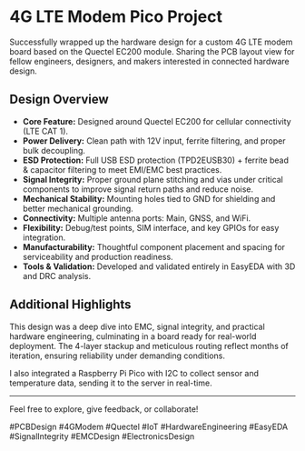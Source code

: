# 4G LTE Modem Pico Project

Successfully wrapped up the hardware design for a custom 4G LTE modem board based on the Quectel EC200 module. Sharing the PCB layout view for fellow engineers, designers, and makers interested in connected hardware design.

## Design Overview

- **Core Feature:** Designed around Quectel EC200 for cellular connectivity (LTE CAT 1).
- **Power Delivery:** Clean path with 12V input, ferrite filtering, and proper bulk decoupling.
- **ESD Protection:** Full USB ESD protection (TPD2EUSB30) + ferrite bead & capacitor filtering to meet EMI/EMC best practices.
- **Signal Integrity:** Proper ground plane stitching and vias under critical components to improve signal return paths and reduce noise.
- **Mechanical Stability:** Mounting holes tied to GND for shielding and better mechanical grounding.
- **Connectivity:** Multiple antenna ports: Main, GNSS, and WiFi.
- **Flexibility:** Debug/test points, SIM interface, and key GPIOs for easy integration.
- **Manufacturability:** Thoughtful component placement and spacing for serviceability and production readiness.
- **Tools & Validation:** Developed and validated entirely in EasyEDA with 3D and DRC analysis.

## Additional Highlights

This design was a deep dive into EMC, signal integrity, and practical hardware engineering, culminating in a board ready for real-world deployment. The 4-layer stackup and meticulous routing reflect months of iteration, ensuring reliability under demanding conditions.

I also integrated a Raspberry Pi Pico with I2C to collect sensor and temperature data, sending it to the server in real-time.

---

Feel free to explore, give feedback, or collaborate!


#PCBDesign #4GModem #Quectel #IoT #HardwareEngineering #EasyEDA #SignalIntegrity #EMCDesign #ElectronicsDesign
